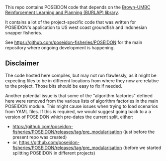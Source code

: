 This repo contains POSEIDON code that depends on the [Brown-UMBC Reinforcement Learning and Planning (BURLAP) library](https://github.com/jmacglashan/burlap).

It contains a lot of the project-specific code that was written for POSEIDON's application to US west coast groundfish and Indonesian snapper fisheries.

See https://github.com/poseidon-fisheries/POSEIDON for the main repository where ongoing development is happening.

## Disclaimer

The code hosted here compiles, but may not run flawlessly, as it might be expecting files to be in different locations from where they now are relative to the project. Those bits should be easy to fix if needed.

Another potential issue is that some of the "algorithm factories" defined here were removed from the various lists of algorithm factories in the main POSEIDON module. This might cause issues when trying to load scenarios from YAML files. If this is required, we would suggest going back to a a version of POSEIDON which pre-dates the current split, either:

- https://github.com/poseidon-fisheries/POSEIDON/releases/tag/pre_modularisation (just before the present repo was created)
- or, https://github.com/poseidon-fisheries/POSEIDON/releases/tag/pre_modularisation (before we started splitting POSEIDON in different projects)